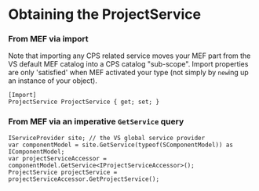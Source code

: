 Obtaining the ProjectService
============================

### From MEF via import

Note that importing any CPS related service moves your MEF part from the
VS default MEF catalog into a CPS catalog "sub-scope". Import properties
are only 'satisfied' when MEF activated your type (not simply by `new`ing
up an instance of your object).

    [Import]
    ProjectService ProjectService { get; set; }

### From MEF via an imperative `GetService` query

    IServiceProvider site; // the VS global service provider
    var componentModel = site.GetService(typeof(SComponentModel)) as IComponentModel;
    var projectServiceAccessor = componentModel.GetService<IProjectServiceAccessor>();
    ProjectService projectService = projectServiceAccessor.GetProjectService();

